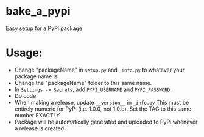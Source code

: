 # bake_a_pypi
Easy setup for a PyPi package


# Usage:
- Change "packageName" in ``setup.py`` and ``_info.py`` to whatever your package name is.
- Change the "packageName" folder to this same name.
- In ``Settings -> Secrets``, add ``PYPI_USERNAME`` and ``PYPI_PASSWORD``.
- Do code.
- When making a release, update ``__version__`` in ``_info.py`` This must be entirely numeric for PyPi (i.e. 1.0.0, not 1.0.b). Set the TAG to this same number EXACTLY.
- Package will be automatically generated and uploaded to PyPi whenever a release is created.
